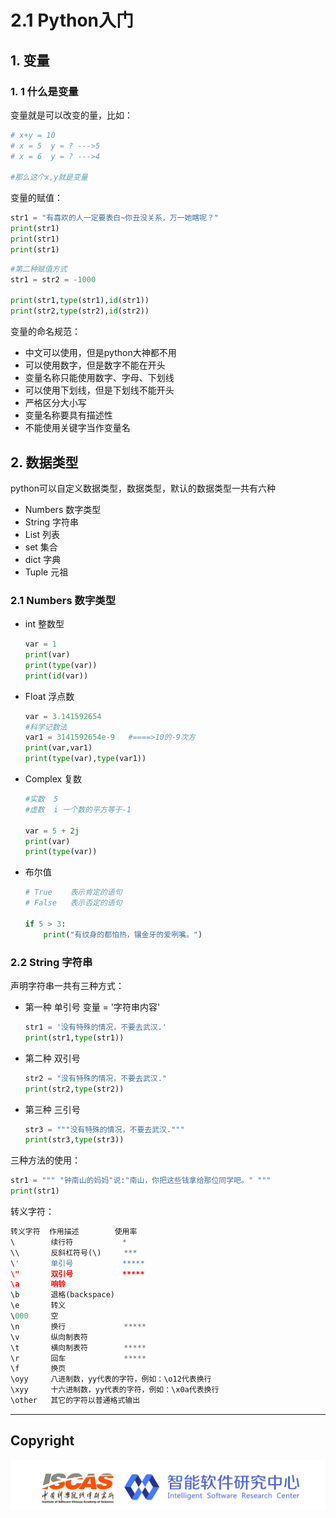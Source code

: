 # 2.1  Python入门

## 1. 变量

### 1. 1 什么是变量

变量就是可以改变的量，比如：

```python
# x+y = 10  
# x = 5  y = ? --->5
# x = 6  y = ? --->4

#那么这个x,y就是变量
```

变量的赋值：

```python
str1 = "有喜欢的人一定要表白~你丑没关系，万一她瞎呢？"
print(str1)
print(str1)
print(str1)
```

```python
#第二种赋值方式
str1 = str2 = -1000

print(str1,type(str1),id(str1))
print(str2,type(str2),id(str2))
```

变量的命名规范：

- 中文可以使用，但是python大神都不用
- 可以使用数字，但是数字不能在开头
-  变量名称只能使用数字、字母、下划线
- 可以使用下划线，但是下划线不能开头
- 严格区分大小写
- 变量名称要具有描述性
- 不能使用关键字当作变量名

## 2. 数据类型

python可以自定义数据类型，数据类型，默认的数据类型一共有六种

- Numbers           数字类型
- String                 字符串
- List                     列表
- set                      集合
- dict                     字典             
- Tuple                  元祖

### 2.1 Numbers 数字类型

- int 整数型

  ```python
  var = 1
  print(var)
  print(type(var))
  print(id(var))
  ```

- Float 浮点数

  ```python
  var = 3.141592654
  #科学记数法
  var1 = 3141592654e-9   #====>10的-9次方
  print(var,var1)
  print(type(var),type(var1))
  ```

- Complex 复数

  ```python
  #实数  5
  #虚数  i 一个数的平方等于-1
  
  var = 5 + 2j
  print(var)
  print(type(var))
  ```

- 布尔值

  ```python
  # True    表示肯定的语句
  # False   表示否定的语句
  
  if 5 > 3:
      print("有纹身的都怕热，镶金牙的爱咧嘴。")
  ```

### 2.2 String 字符串

声明字符串一共有三种方式：

- 第一种  单引号  变量 = '字符串内容'

  ```python
  str1 = '没有特殊的情况，不要去武汉.'
  print(str1,type(str1))
  ```

- 第二种  双引号  

  ```python
  str2 = "没有特殊的情况，不要去武汉."
  print(str2,type(str2))
  ```

- 第三种 三引号

  ```python
  str3 = """没有特殊的情况，不要去武汉."""
  print(str3,type(str3))
  ```

三种方法的使用：

```python
str1 = """ "钟南山的妈妈"说:"南山，你把这些钱拿给那位同学吧。" """
print(str1)
```

转义字符：

```python
转义字符  作用描述        使用率
\        续行符           *
\\       反斜杠符号(\)     ***
\'       单引号           *****
\"       双引号           *****
\a       响铃
\b       退格(backspace)
\e       转义
\000     空
\n       换行             *****
\v       纵向制表符
\t       横向制表符        *****
\r       回车             *****
\f       换页
\oyy     八进制数，yy代表的字符，例如：\o12代表换行
\xyy     十六进制数，yy代表的字符，例如：\x0a代表换行
\other   其它的字符以普通格式输出

```



---
## Copyright

![Logo](../../joint_logo.png)